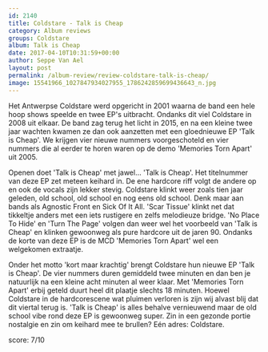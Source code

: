 ```yaml
---
id: 2140
title: Coldstare - Talk is Cheap
category: Album reviews
groups: Coldstare
album: Talk is Cheap
date: 2017-04-10T10:31:59+00:00
author: Seppe Van Ael
layout: post
permalink: /album-review/review-coldstare-talk-is-cheap/
image: 15541966_1027847934027955_1786242859699436643_n.jpg
---
```

Het Antwerpse Coldstare werd opgericht in 2001 waarna de band een hele hoop shows speelde en twee EP's uitbracht. Ondanks dit viel Coldstare in 2008 uit elkaar. De band zag terug het licht in 2015, en na een kleine twee jaar wachten kwamen ze dan ook aanzetten met een gloednieuwe EP 'Talk is Cheap'. We krijgen vier nieuwe nummers voorgeschoteld en vier nummers die al eerder te horen waren op de demo 'Memories Torn Apart' uit 2005.

Openen doet 'Talk is Cheap' met jawel&#8230; 'Talk is Cheap'. Het titelnummer van deze EP zet meteen keihard in. De ene hardcore riff volgt de andere op en ook de vocals zijn lekker stevig. Coldstare klinkt weer zoals tien jaar geleden, old school, old school en nog eens old school. Denk maar aan bands als Agnostic Front en Sick Of It All. 'Scar Tissue' klinkt net dat tikkeltje anders met een iets rustigere en zelfs melodieuze bridge. 'No Place To Hide' en 'Turn The Page' volgen dan weer wel het voorbeeld van 'Talk is Cheap' en klinken gewoonweg als pure hardcore uit de jaren 90. Ondanks de korte van deze EP is de MCD 'Memories Torn Apart' wel een welgekomen extraatje.

Onder het motto 'kort maar krachtig' brengt Coldstare hun nieuwe EP 'Talk is Cheap'. De vier nummers duren gemiddeld twee minuten en dan ben je natuurlijk na een kleine acht minuten al weer klaar. Met 'Memories Torn Apart' erbij geteld duurt heel dit plaatje slechts 18 minuten. Hoewel Coldstare in de hardcorescene wat pluimen verloren is zijn wij alvast blij dat dit viertal terug is. 'Talk is Cheap' is alles behalve vernieuwend maar de old school vibe rond deze EP is gewoonweg super. Zin in een gezonde portie nostalgie en zin om keihard mee te brullen? Eén adres: Coldstare.

score: 7/10

&nbsp;